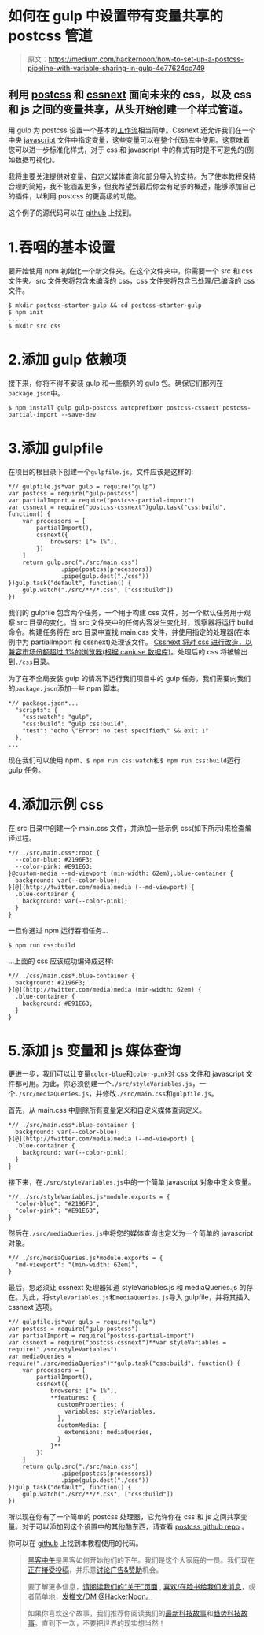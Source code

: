 # 如何在 gulp 中设置带有变量共享的 postcss 管道

> 原文：<https://medium.com/hackernoon/how-to-set-up-a-postcss-pipeline-with-variable-sharing-in-gulp-4e77624cc749>

## 利用 [postcss](http://postcss.org/) 和 [cssnext](http://cssnext.io/) 面向未来的 css，以及 css 和 js 之间的变量共享，从头开始创建一个样式管道。

用 gulp 为 postcss 设置一个基本的[工作流](https://hackernoon.com/tagged/workflow)相当简单。Cssnext 还允许我们在一个中央 [javascript](https://hackernoon.com/tagged/javascript) 文件中指定变量，这些变量可以在整个代码库中使用。这意味着您可以进一步标准化样式，对于 css 和 javascript 中的样式有时是不可避免的(例如数据可视化)。

我将主要关注提供对变量、自定义媒体查询和部分导入的支持。为了使本教程保持合理的简短，我不能涵盖更多，但我希望到最后你会有足够的概述，能够添加自己的插件，以利用 postcss 的更高级的功能。

这个例子的源代码可以在 [github](https://github.com/zimrick/postcss-starter-gulp) 上找到。

# 1.吞咽的基本设置

要开始使用 npm 初始化一个新文件夹。在这个文件夹中，你需要一个 src 和 css 文件夹。src 文件夹将包含未编译的 css，css 文件夹将包含已处理/已编译的 css 文件。

```
$ mkdir postcss-starter-gulp && cd postcss-starter-gulp
$ npm init
...
$ mkdir src css
```

# 2.添加 gulp 依赖项

接下来，你将不得不安装 gulp 和一些额外的 gulp 包。确保它们都列在`package.json`中。

```
$ npm install gulp gulp-postcss autoprefixer postcss-cssnext postcss-partial-import --save-dev
```

# 3.添加 gulpfile

在项目的根目录下创建一个`gulpfile.js`。文件应该是这样的:

```
*// gulpfile.js*var gulp = require("gulp")
var postcss = require("gulp-postcss")
var partialImport = require("postcss-partial-import")
var cssnext = require("postcss-cssnext")gulp.task("css:build", function() {
    var processors = [
        partialImport(),
        cssnext({
            browsers: ["> 1%"],
        })
    ]
    return gulp.src("./src/main.css")
               .pipe(postcss(processors))
               .pipe(gulp.dest("./css"))
})gulp.task("default", function() {
    gulp.watch("./src/**/*.css", ["css:build"])
})
```

我们的 gulpfile 包含两个任务，一个用于构建 css 文件，另一个默认任务用于观察 src 目录的变化。当 src 文件夹中的任何内容发生变化时，观察器将运行 build 命令。构建任务将在 src 目录中查找 main.css 文件，并使用指定的处理器(在本例中为 partialImport 和 cssnext)处理该文件。 [Cssnext 将对 css 进行改造，以兼容市场份额超过 1%的浏览器(根据 caniuse 数据库)](http://cssnext.io/usage/#browsers)。处理后的 css 将被输出到`./css`目录。

为了在不全局安装 gulp 的情况下运行我们项目中的 gulp 任务，我们需要向我们的`package.json`添加一些 npm 脚本。

```
*// package.json*...
  "scripts": {
    "css:watch": "gulp",
    "css:build": "gulp css:build", 
    "test": "echo \"Error: no test specified\" && exit 1"
  },
...
```

现在我们可以使用 npm、`$ npm run css:watch`和`$ npm run css:build`运行 gulp 任务。

# 4.添加示例 css

在 src 目录中创建一个 main.css 文件，并添加一些示例 css(如下所示)来检查编译过程。

```
*// ./src/main.css*:root {
  --color-blue: #2196F3;
  --color-pink: #E91E63;
}@custom-media --md-viewport (min-width: 62em);.blue-container {
  background: var(--color-blue);
}[@](http://twitter.com/media)media (--md-viewport) {
  .blue-container {
    background: var(--color-pink);
  }
}
```

一旦你通过 npm 运行吞咽任务…

```
$ npm run css:build
```

…上面的 css 应该成功编译成这样:

```
*// ./css/main.css*.blue-container {
  background: #2196F3;
}[@](http://twitter.com/media)media (min-width: 62em) {
  .blue-container {
    background: #E91E63;
  }
}
```

# 5.添加 js 变量和 js 媒体查询

更进一步，我们可以让变量`color-blue`和`color-pink`对 css 文件和 javascript 文件都可用。为此，你必须创建一个`./src/styleVariables.js`，一个`./src/mediaQueries.js`，并修改`./src/main.css`和`gulpfile.js`。

首先，从 main.css 中删除所有变量定义和自定义媒体查询定义。

```
*// ./src/main.css*.blue-container {
  background: var(--color-blue);
}[@](http://twitter.com/media)media (--md-viewport) {
  .blue-container {
    background: var(--color-pink);
  }
}
```

接下来，在`./src/styleVariables.js`中的一个简单 javascript 对象中定义变量。

```
*// ./src/styleVariables.js*module.exports = {
  "color-blue": "#2196F3",
  "color-pink": "#E91E63",
}
```

然后在`./src/mediaQueries.js`中将您的媒体查询也定义为一个简单的 javascript 对象。

```
*// ./src/mediaQueries.js*module.exports = {
  "md-viewport": "(min-width: 62em)",
}
```

最后，您必须让 cssnext 处理器知道 styleVariables.js 和 mediaQueries.js 的存在。为此，将`styleVariables.js`和`mediaQueries.js`导入 gulpfile，并将其插入 cssnext 选项。

```
*// gulpfile.js*var gulp = require("gulp")
var postcss = require("gulp-postcss")
var partialImport = require("postcss-partial-import")
var cssnext = require("postcss-cssnext")**var styleVariables = require("./src/styleVariables")
var mediaQueries = require("./src/mediaQueries")**gulp.task("css:build", function() {
    var processors = [
        partialImport(),
        cssnext({
            browsers: ["> 1%"],
            **features: {
              customProperties: {
                variables: styleVariables,
              },
              customMedia: {
                extensions: mediaQueries,
              }
            }**
        })
    ]
    return gulp.src("./src/main.css")
               .pipe(postcss(processors))
               .pipe(gulp.dest("./css"))
})gulp.task("default", function() {
    gulp.watch("./src/**/*.css", ["css:build"])
})
```

所以现在你有了一个简单的 postcss 处理器，它允许你在 css 和 js 之间共享变量。对于可以添加到这个设置中的其他酷东西，请查看 [postcss github repo](https://github.com/postcss/postcss#plugins) 。

你可以在 [github](https://github.com/zimrick/postcss-starter-gulp) 上找到本教程使用的代码。

> [黑客中午](http://bit.ly/Hackernoon)是黑客如何开始他们的下午。我们是这个大家庭的一员。我们现在[正在接受投稿](http://bit.ly/hackernoonsubmission)，并乐意[讨论广告&赞助](mailto:partners@amipublications.com)机会。
> 
> 要了解更多信息，[请阅读我们的“关于”页面](https://goo.gl/4ofytp) , [喜欢/在脸书给我们发消息](http://bit.ly/HackernoonFB)，或者简单地，[发推文/DM @HackerNoon。](https://goo.gl/k7XYbx)
> 
> 如果你喜欢这个故事，我们推荐你阅读我们的[最新科技故事](http://bit.ly/hackernoonlatestt)和[趋势科技故事](https://hackernoon.com/trending)。直到下一次，不要把世界的现实想当然！